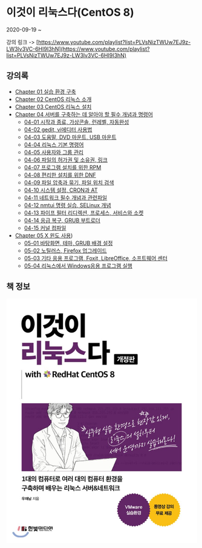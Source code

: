 # 이것이 리눅스다(CentOS 8)

2020-09-19 ~ 

강의 링크 -> [https://www.youtube.com/playlist?list=PLVsNizTWUw7EJ9z-LW3lv3VC-6HI9I3hN](https://www.youtube.com/playlist?list=PLVsNizTWUw7EJ9z-LW3lv3VC-6HI9I3hN)

## 강의록

- [Chapter 01 실습 환경 구축](./Chapter01.md)
- [Chapter 02 CentOS 리눅스 소개](./Chapter02.md)
- [Chapter 03 CentOS 리눅스 설치](./Chapter03.md)
- [Chapter 04 서버를 구축하는 데 알아야 할 필수 개념과 명령어](./Chapter04%20Summary.md)
  - [04-01 시작과 종료, 가상콘솔, 런레벨, 자동완성](./Chapter04-01.md)
  - [04-02 gedit, vi에디터 사용법](./Chapter04-02.md)
  - [04-03 도움말, DVD 마운트, USB 마운트](./Chapter04-03.md)
  - [04-04 리눅스 기본 명령어](./Chapter04-04.md)
  - [04-05 사용자와 그룹 관리](./Chapter04-05.md)
  - [04-06 파일의 허가권 및 소유권, 링크](./Chapter04-06.md)
  - [04-07 프로그램 설치를 위한 RPM](./Chapter04-07.md)
  - [04-08 편리한 설치를 위한 DNF](./Chapter04-08.md)
  - [04-09 파일 압축과 묶기, 파일 위치 검색](./Chapter04-09.md)
  - [04-10 시스템 설정, CRON과 AT](./Chapter04-10.md)
  - [04-11 네트워크 필수 개념과 관련파일](./Chapter04-11.md)
  - [04-12 nmtui 명령 실습, SELinux 개념](./Chapter04-12.md)
  - [04-13 파이프 필터 리디렉션, 프로세스, 서비스와 소켓](./Chapter04-13.md)
  - [04-14 응급 복구, GRUB 부트로더](./Chapter04-14.md)
  - [04-15 커널 컴파일](./Chapter04-15.md)
- [Chapter 05  X 윈도 사용](./Chapter05%20Summary.md))
  - [05-01 바탕화면, 테마, GRUB 배경 설정](./Chapter05-01.md)
  - [05-02 노틸러스, Firefox 업그레이드](./Chapter05-02.md)
  - [05-03 기타 응용 프로그램, Foxit, LibreOffice, 소프트웨어 센터](./Chapter05-03.md)
  - [05-04 리눅스에서 Windows응용 프로그램 실행](./Chapter05-04.md)


## 책 정보

![book cover](./assets/book%20cover.jpg)